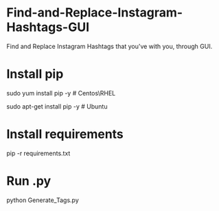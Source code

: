 # Find-and-Replace-Instagram-Hashtags-GUI
Find and Replace Instagram Hashtags that you've with you, through GUI.

# Install pip
sudo yum install pip -y # Centos\RHEL

sudo apt-get install pip -y # Ubuntu

# Install requirements
pip -r requirements.txt 

# Run .py
python Generate_Tags.py
